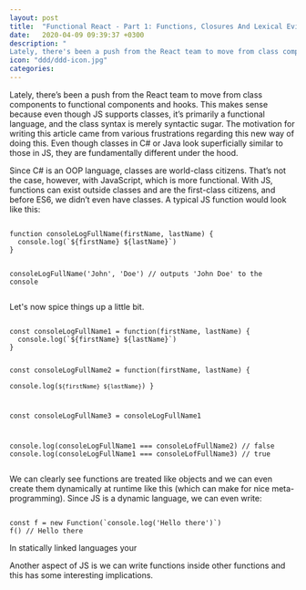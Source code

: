 ```yaml
---
layout: post
title:  "Functional React - Part 1: Functions, Closures And Lexical Evironoments"
date:   2020-04-09 09:39:37 +0300
description: "
Lately, there's been a push from the React team to move from class components to functional components and of course to *hooks*. The motivation for writing this article came from various frustrations regarding this new model and ."
icon: "ddd/ddd-icon.jpg"
categories:
---
```

Lately, there’s been a push from the React team to move from class components to functional components and hooks. This makes sense because even though JS supports classes, it’s primarily a functional language, and the class syntax is merely syntactic sugar. The motivation for writing this article came from various frustrations regarding this new way of doing this. Even though classes in C# or Java look superficially similar to those in JS, they are fundamentally different under the hood.

Since C# is an OOP language, classes are world-class citizens. That’s not the case, however, with JavaScript, which is more functional. With JS, functions can exist outside classes and are the first-class citizens, and before ES6, we didn’t even have classes. A typical JS function would look like this:

<div class="margin-bottom">
<pre><code class="language-js line-numbers">
function consoleLogFullName(firstName, lastName) {  
  console.log(`${firstName} ${lastName}`)
}

consoleLogFullName('John', 'Doe') // outputs 'John Doe' to the console
</code></pre>
</div>

Let's now spice things up a little bit.

<div class="margin-bottom">
<pre><code class="language-js line-numbers">
const consoleLogFullName1 = function(firstName, lastName) {  
  console.log(`${firstName} ${lastName}`)
}

const consoleLogFullName2 = function(firstName, lastName) {  
  console.log(`${firstName} ${lastName}`)
}

const consoleLogFullName3 = consoleLogFullName1

console.log(consoleLogFullName1 === consoleLofFullName2) // false
console.log(consoleLogFullName1 === consoleLofFullName3) // true
</code></pre>
</div>

We can clearly see functions are treated like objects and we can even create them dynamically at runtime like this (which can make for nice meta-programming). Since JS is a dynamic language, we can even write:

<div class="margin-bottom">
<pre><code class="language-js line-numbers">
const f = new Function(`console.log('Hello there')`)
f() // Hello there
</code></pre>
</div>

In statically linked languages your 

Another aspect of JS is we can write functions inside other functions and this has some interesting implications.


